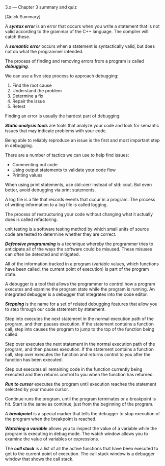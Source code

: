 3.x — Chapter 3 summary and quiz

[Quick Summary]

A ***syntax error*** is an error that occurs when you write a statement that is not valid according to the grammar of the C++ language. The compiler will catch these.

A ***semantic error*** occurs when a statement is syntactically valid, but does not do what the programmer intended.

The process of finding and removing errors from a program is called ***debugging***.

We can use a five step process to approach debugging:

1. Find the root cause 
2. Understand the problem 
3. Determine a fix 
4. Repair the issue 
5. Retest

Finding an error is usually the hardest part of debugging.

***Static analysis tools*** are tools that analyze your code and look for semantic issues that may indicate problems with your code.

Being able to reliably reproduce an issue is the first and most important step in debugging.

There are a number of tactics we can use to help find issues:

- Commenting out code 
- Using output statements to validate your code flow 
- Printing values
 
When using print statements, use std::cerr instead of std::cout. But even better, avoid debugging via print statements.

A log file is a file that records events that occur in a program. The process of writing information to a log file is called logging.

The process of restructuring your code without changing what it actually does is called refactoring.

unit testing is a software testing method by which small units of source code are tested to determine whether they are correct.

***Defensive programming*** is a technique whereby the programmer tries to anticipate all of the ways the software could be misused. These misuses can often be detected and mitigated.

All of the information tracked in a program (variable values, which functions have been called, the current point of execution) is part of the program state.

A debugger is a tool that allows the programmer to control how a program executes and examine the program state while the program is running. An integrated debugger is a debugger that integrates into the code editor.

***Stepping*** is the name for a set of related debugging features that allow you to step through our code statement by statement.

Step into executes the next statement in the normal execution path of the program, and then pauses execution. If the statement contains a function call, step into causes the program to jump to the top of the function being called.

Step over executes the next statement in the normal execution path of the program, and then pauses execution. If the statement contains a function call, step over executes the function and returns control to you after the function has been executed.

Step out executes all remaining code in the function currently being executed and then returns control to you when the function has returned.

***Run to cursor*** executes the program until execution reaches the statement selected by your mouse cursor.

Continue runs the program, until the program terminates or a breakpoint is hit.
Start is the same as continue, just from the beginning of the program.

A ***breakpoint*** is a special marker that tells the debugger to stop execution of the program when the breakpoint is reached.

***Watching a variable*** allows you to inspect the value of a variable while the program is executing in debug mode. The watch window allows you to examine the value of variables or expressions.

The ***call stack*** is a list of all the active functions that have been executed to get to the current point of execution. The call stack window is a debugger window that shows the call stack.
